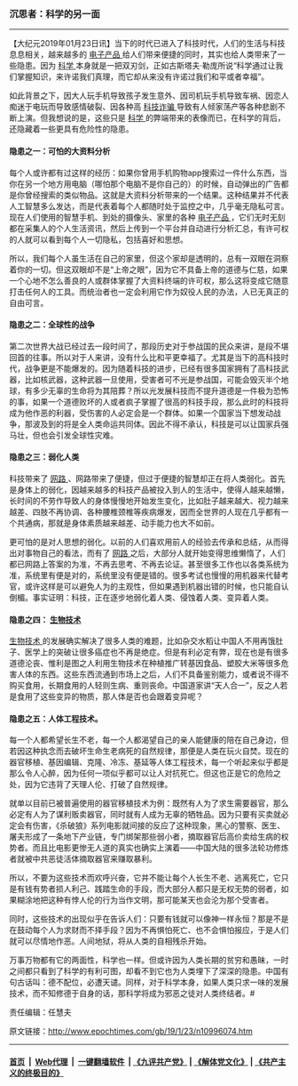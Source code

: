 ### 沉思者：科学的另一面
------------------------

<p>
 【大纪元2019年01月23日讯】当下的时代已进入了科技时代，人们的生活与科技息息相关，越来越多的
 <a href="http://www.epochtimes.com/gb/tag/%E7%94%B5%E5%AD%90%E4%BA%A7%E5%93%81.html">
  电子产品
 </a>
 给人们带来便捷的同时，其实也给人类带来了一些隐患。因为
 <a href="http://www.epochtimes.com/gb/tag/%E7%A7%91%E5%AD%A6.html">
  科学
 </a>
 本身就是一把双刃剑，正如古斯塔夫‧勒庞所说“科学通过让我们掌握知识，来许诺我们真理，而它却从来没有许诺过我们和平或者幸福”。
</p>
<p>
 如此背景之下，因大人玩手机导致孩子发生意外、因司机玩手机导致车祸、因恋人痴迷于电玩而导致感情破裂、因各种高
 <a href="http://www.epochtimes.com/gb/tag/%E7%A7%91%E6%8A%80%E8%AF%88%E9%AA%97.html">
  科技诈骗
 </a>
 导致有人倾家荡产等各种悲剧不断上演。但我想说的是，这些只是
 <a href="http://www.epochtimes.com/gb/tag/%E7%A7%91%E5%AD%A6.html">
  科学
 </a>
 的弊端带来的表像而已，在科学的背后，还隐藏着一些更具有危险性的隐患。
</p>
<h4>
 隐患之一：可怕的大资料分析
</h4>
<p>
 每个人或许都有过这样的经历：如果你曾用手机购物app搜索过一件什么东西，当你在另一个地方用电脑（哪怕那个电脑不是你自己的）的时候，自动弹出的广告都是你曾经搜索的类似物品。这就是大资料分析带来的一个结果。这种结果并不代表人工智慧多么发达，而是代表着每个人都随时处于监控之中，几乎毫无隐私可言。现在人们使用的智慧手机、到处的摄像头、家里的各种
 <a href="http://www.epochtimes.com/gb/tag/%E7%94%B5%E5%AD%90%E4%BA%A7%E5%93%81.html">
  电子产品
 </a>
 ，它们无时无刻都在采集人的个人生活资讯，然后上传到一个平台并自动进行分析汇总，有许可权的人就可以看到每个人一切隐私，包括喜好和思想。
</p>
<p>
 所以，我们每个人虽生活在自己的家里，但这个家却是透明的，总有一双眼在洞察着你的一切。但这双眼却不是“上帝之眼”，因为它不具备上帝的道德与仁慈，如果一个心地不怎么善良的人或群体掌握了大资料终端的许可权，那么这将变成它随意打击任何人的工具。而统治者也一定会利用它作为奴役人民的办法，人已无真正的自由可言。
</p>
<h4>
 隐患之二：全球性的战争
</h4>
<p>
 第二次世界大战已经过去一段时间了，那段历史对于参战国的民众来讲，是段不堪回首的往事。所以对于人来讲，没有什么比和平更幸福了。尤其是当下的高科技时代，战争更是不能爆发的。因为随着科技的进步，已经有很多国家拥有了高科技武器，比如核武器，这种武器一旦使用，受害者可不光是参战国，可能会毁灭半个地球，有多少无辜的生命将为其陪葬？所以光发展科技而不提升道德是一件极为恐怖的事，如果一个道德败坏的人或者疯子掌握了很高的科技手段，那么此时的科技将成为他作恶的利器，受伤害的人必定会是一个群体。如果一个国家当下想发动战争，那波及到的将是全人类命运共同体。因此不得不承认，科技是可以让国家兵强马壮，但也会引发全球性灾难。
</p>
<h4>
 隐患之三：弱化人类
</h4>
<p>
 科技带来了
 <a href="http://www.epochtimes.com/gb/tag/%E7%BD%91%E8%B7%AF.html">
  网路
 </a>
 、网路带来了便捷，但过于便捷的智慧却正在将人类弱化。首先是身体上的弱化，因越来越多的科技产品被投入到人的生活中，使得人越来越懒，长时间的不劳作导致人的身体慢慢地开始发生变化，比如肚子越来越大、视力越来越差、四肢不再协调、各种腰椎颈椎等疾病爆发，因而全世界的人现在几乎都有一个共通病，那就是身体素质越来越差、动手能力也大不如前。
</p>
<p>
 更可怕的是对人思想的弱化。以前的人们喜欢用前人的经验去传承和总结，从而得出对事物自己的看法，而有了
 <a href="http://www.epochtimes.com/gb/tag/%E7%BD%91%E8%B7%AF.html">
  网路
 </a>
 之后，大部分人就开始变得思维懒惰了，人们都已网路上答案的为准，不再去思考、不再去论证。甚至很多工作也以各类系统为准，系统里有便是对的，系统里没有便是错的。很多考试也慢慢的用机器来代替考官，或许这样是可以避免人为的主观性，但如果遇到机器出错的时候，也只能自认倒楣。事实证明：科技，正在逐步地弱化着人类、侵蚀着人类、变异着人类。
</p>
<h4>
 隐患之四：
 <a href="http://www.epochtimes.com/gb/tag/%E7%94%9F%E7%89%A9%E6%8A%80%E6%9C%AF.html">
  生物技术
 </a>
</h4>
<p>
 <a href="http://www.epochtimes.com/gb/tag/%E7%94%9F%E7%89%A9%E6%8A%80%E6%9C%AF.html">
  生物技术
 </a>
 的发展确实解决了很多人类的难题，比如杂交水稻让中国人不用再饿肚子、医学上的突破让很多癌症也不再是绝症。但是有利必定有弊，现在也是有很多道德沦丧、惟利是图之人利用生物技术在种植推广转基因食品、塑胶大米等很多危害人体的东西。这些东西流通到市场上之后，人们不具备鉴别能力，或者说不得不购买食用，长期食用的人轻则生病、重则丧命。中国道家讲“天人合一”，反之人若是食用了这些变异的物质，那人体是否也会跟着变异呢？
</p>
<h4>
 隐患之五：人体工程技术。
</h4>
<p>
 每一个人都希望长生不老，每一个人都渴望自己的亲人能健康的陪在自己身边，但若因这种执念而去破坏生命生老病死的自然规律，那便是人类在玩火自焚。现在的器官移植、基因编辑、克隆、冷冻、基延等人体工程技术，每一个听起来似乎都是那么令人心醉，因为任何一项似乎都可以让人对抗死亡。但这也正是它的危险之处，因为它违背了天理人伦、打破了自然规律。
</p>
<p>
 就单以目前已被普遍使用的器官移植技术为例：既然有人为了求生需要器官，那么必定有人为了谋利贩卖器官，同时就有人成为无辜的牺牲品。因为只要有买卖就必定会有伤害，《杀破狼》系列电影就间接的反应了这种现象，黑心的警察、医生、屠夫形成了一条地下产业链，专门绑架那些弱小者，摘取器官后高价卖给生病的权势者。而且比电影更惨无人道的真实也确实上演着——中国大陆的很多法轮功修炼者就被中共恶徒活体摘取器官来赚取暴利。
</p>
<p>
 所以，不要为这些技术而欢呼兴奋，它并不能让每个人长生不老、逃离死亡，它只是有钱有势者损人利己、践踏生命的手段，而大部分人都只是无权无势的弱者，如果糊涂地把这种有悖人伦的行为当作文明，那可能某天也会沦为那个受害者。
</p>
<p>
 同时，这些技术的出现似乎在告诉人们：只要有钱就可以像神一样永恒？那是不是在鼓动每个人为求财而不择手段？因为不再惧怕死亡、也不会惧怕报应，于是人们就可以尽情地作恶。人间地狱，将从人类的自相残杀开始。
</p>
<p>
 万事万物都有它的两面性，科学也一样。但或许因为人类长期的贫穷和愚昧，一时之间都只看到了科学的有利可图，却看不到它也为人类埋下了深深的隐患。中国有句古话叫：德不配位，必遭天谴。同样，对于科学本身，如果人类只求一味的发展技术，而不知修德于自身的话，那科学将成为邪恶之徒对人类终结者。#
</p>
<p>
 责任编辑：任慧夫
</p>

原文链接：http://www.epochtimes.com/gb/19/1/23/n10996074.htm


------------------------
#### [首页](https://github.com/gfw-breaker/banned-news/blob/master/README.md) &nbsp;|&nbsp; [Web代理](https://github.com/labour-camp/helloworld) &nbsp;|&nbsp; [一键翻墙软件](https://github.com/gfw-breaker/nogfw/blob/master/README.md) &nbsp;| [《九评共产党》](https://github.com/gfw-breaker/9ping.md/blob/master/README.md#九评之一评共产党是什么) | [《解体党文化》](https://github.com/gfw-breaker/jtdwh.md/blob/master/README.md) | [《共产主义的终极目的》](https://github.com/gfw-breaker/gczydzjmd.md/blob/master/README.md)


